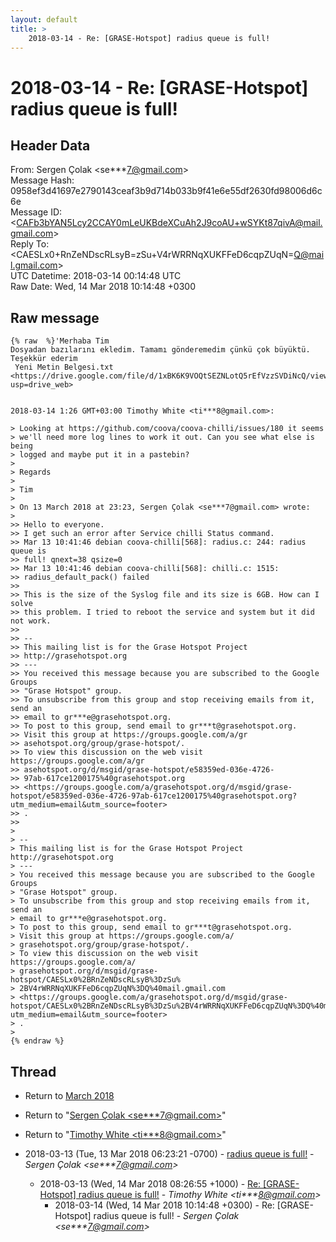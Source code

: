 ```yaml
---
layout: default
title: >
    2018-03-14 - Re: [GRASE-Hotspot] radius queue is full!
---
```


# 2018-03-14 - Re: [GRASE-Hotspot] radius queue is full!

## Header Data

From: Sergen Çolak \<se***7@gmail.com\><br>
Message Hash: 0958ef3d41697e2790143ceaf3b9d714b033b9f41e6e55df2630fd98006d6c6e<br>
Message ID: \<CAFb3bYAN5Lcy2CCAY0mLeUKBdeXCuAh2J9coAU+wSYKt87qivA@mail.gmail.com\><br>
Reply To: \<CAESLx0+RnZeNDscRLsyB=zSu+V4rWRRNqXUKFFeD6cqpZUqN=Q@mail.gmail.com\><br>
UTC Datetime: 2018-03-14 00:14:48 UTC<br>
Raw Date: Wed, 14 Mar 2018 10:14:48 +0300<br>

## Raw message

```
{% raw  %}'Merhaba Tim
Dosyadan bazılarını ekledim. Tamamı gönderemedim çünkü çok büyüktü.
Teşekkür ederim
 Yeni Metin Belgesi.txt
<https://drive.google.com/file/d/1xBK6K9VOQtSEZNLotQ5rEfVzzSVDiNcQ/view?usp=drive_web>
​

2018-03-14 1:26 GMT+03:00 Timothy White <ti***8@gmail.com>:

> Looking at https://github.com/coova/coova-chilli/issues/180 it seems
> we'll need more log lines to work it out. Can you see what else is being
> logged and maybe put it in a pastebin?
>
> Regards
>
> Tim
>
> On 13 March 2018 at 23:23, Sergen Çolak <se***7@gmail.com> wrote:
>
>> Hello to everyone.
>> I get such an error after Service chilli Status command.
>> Mar 13 10:41:46 debian coova-chilli[568]: radius.c: 244: radius queue is
>> full! qnext=38 qsize=0
>> Mar 13 10:41:46 debian coova-chilli[568]: chilli.c: 1515:
>> radius_default_pack() failed
>>
>> This is the size of the Syslog file and its size is 6GB. How can I solve
>> this problem. I tried to reboot the service and system but it did not work.
>>
>> --
>> This mailing list is for the Grase Hotspot Project
>> http://grasehotspot.org
>> ---
>> You received this message because you are subscribed to the Google Groups
>> "Grase Hotspot" group.
>> To unsubscribe from this group and stop receiving emails from it, send an
>> email to gr***e@grasehotspot.org.
>> To post to this group, send email to gr***t@grasehotspot.org.
>> Visit this group at https://groups.google.com/a/gr
>> asehotspot.org/group/grase-hotspot/.
>> To view this discussion on the web visit https://groups.google.com/a/gr
>> asehotspot.org/d/msgid/grase-hotspot/e58359ed-036e-4726-
>> 97ab-617ce1200175%40grasehotspot.org
>> <https://groups.google.com/a/grasehotspot.org/d/msgid/grase-hotspot/e58359ed-036e-4726-97ab-617ce1200175%40grasehotspot.org?utm_medium=email&utm_source=footer>
>> .
>>
>
> --
> This mailing list is for the Grase Hotspot Project http://grasehotspot.org
> ---
> You received this message because you are subscribed to the Google Groups
> "Grase Hotspot" group.
> To unsubscribe from this group and stop receiving emails from it, send an
> email to gr***e@grasehotspot.org.
> To post to this group, send email to gr***t@grasehotspot.org.
> Visit this group at https://groups.google.com/a/
> grasehotspot.org/group/grase-hotspot/.
> To view this discussion on the web visit https://groups.google.com/a/
> grasehotspot.org/d/msgid/grase-hotspot/CAESLx0%2BRnZeNDscRLsyB%3DzSu%
> 2BV4rWRRNqXUKFFeD6cqpZUqN%3DQ%40mail.gmail.com
> <https://groups.google.com/a/grasehotspot.org/d/msgid/grase-hotspot/CAESLx0%2BRnZeNDscRLsyB%3DzSu%2BV4rWRRNqXUKFFeD6cqpZUqN%3DQ%40mail.gmail.com?utm_medium=email&utm_source=footer>
> .
>
{% endraw %}
```

## Thread

+ Return to [March 2018](/archive/2018/03)

+ Return to "[Sergen Çolak <se***7<span>@</span>gmail.com>](/authors/se___7_at_gmail_com)"
+ Return to "[Timothy White <ti***8<span>@</span>gmail.com>](/authors/ti___8_at_gmail_com)"

+ 2018-03-13 (Tue, 13 Mar 2018 06:23:21 -0700) - [radius queue is full!](/archive/2018/03/af0b0dccfaef94ec86d3454fce5c724d266f64214f6d48b526f255905f028976) - _Sergen Çolak \<se***7@gmail.com\>_
  + 2018-03-13 (Wed, 14 Mar 2018 08:26:55 +1000) - [Re: [GRASE-Hotspot] radius queue is full!](/archive/2018/03/dfcdb99cee0ad9c3a688c3d7e140b53a863754f15b14d106f51b105ad3ba67de) - _Timothy White \<ti***8@gmail.com\>_
    + 2018-03-14 (Wed, 14 Mar 2018 10:14:48 +0300) - Re: [GRASE-Hotspot] radius queue is full! - _Sergen Çolak \<se***7@gmail.com\>_

